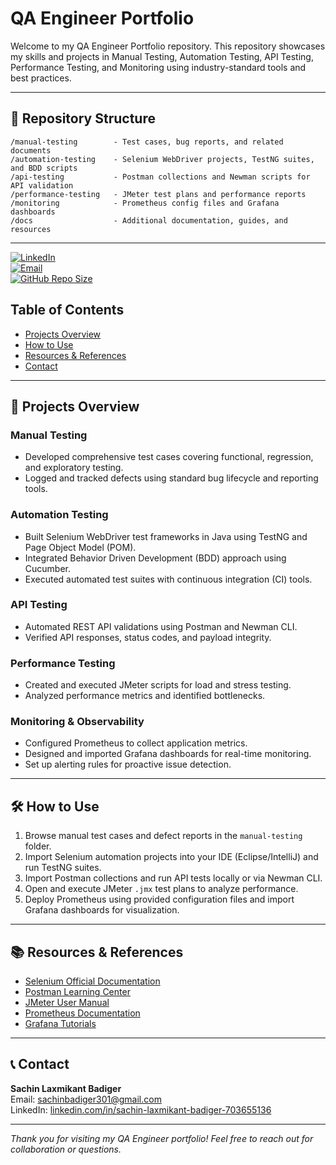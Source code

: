 
# QA Engineer Portfolio

Welcome to my QA Engineer Portfolio repository. This repository showcases my skills and projects in Manual Testing, Automation Testing, API Testing, Performance Testing, and Monitoring using industry-standard tools and best practices.

---

## 📁 Repository Structure

```
/manual-testing        - Test cases, bug reports, and related documents  
/automation-testing    - Selenium WebDriver projects, TestNG suites, and BDD scripts  
/api-testing           - Postman collections and Newman scripts for API validation  
/performance-testing   - JMeter test plans and performance reports  
/monitoring            - Prometheus config files and Grafana dashboards  
/docs                  - Additional documentation, guides, and resources  
```

---

[![LinkedIn](https://img.shields.io/badge/LinkedIn-Sachin-blue?logo=linkedin)](https://www.linkedin.com/in/sachin-laxmikant-badiger-703655136)  
[![Email](https://img.shields.io/badge/Email-sachinbadiger301@gmail.com-c14438?logo=gmail&logoColor=white)](mailto:sachinbadiger301@gmail.com)  
[![GitHub Repo Size](https://img.shields.io/github/repo-size/SachinLaxmikantBadiger/qa-engineer-portfolio)](https://github.com/SachinLaxmikantBadiger/qa-engineer-portfolio)

## Table of Contents
- [Projects Overview](#-projects-overview)
- [How to Use](#-how-to-use)
- [Resources & References](#-resources--references)
- [Contact](#-contact)

---

## 🚀 Projects Overview

### Manual Testing
- Developed comprehensive test cases covering functional, regression, and exploratory testing.
- Logged and tracked defects using standard bug lifecycle and reporting tools.

### Automation Testing
- Built Selenium WebDriver test frameworks in Java using TestNG and Page Object Model (POM).
- Integrated Behavior Driven Development (BDD) approach using Cucumber.
- Executed automated test suites with continuous integration (CI) tools.

### API Testing
- Automated REST API validations using Postman and Newman CLI.
- Verified API responses, status codes, and payload integrity.

### Performance Testing
- Created and executed JMeter scripts for load and stress testing.
- Analyzed performance metrics and identified bottlenecks.

### Monitoring & Observability
- Configured Prometheus to collect application metrics.
- Designed and imported Grafana dashboards for real-time monitoring.
- Set up alerting rules for proactive issue detection.

---

## 🛠️ How to Use

1. Browse manual test cases and defect reports in the `manual-testing` folder.
2. Import Selenium automation projects into your IDE (Eclipse/IntelliJ) and run TestNG suites.
3. Import Postman collections and run API tests locally or via Newman CLI.
4. Open and execute JMeter `.jmx` test plans to analyze performance.
5. Deploy Prometheus using provided configuration files and import Grafana dashboards for visualization.

---

## 📚 Resources & References

- [Selenium Official Documentation](https://www.selenium.dev/documentation/en/)
- [Postman Learning Center](https://learning.postman.com/)
- [JMeter User Manual](https://jmeter.apache.org/usermanual/get-started.html)
- [Prometheus Documentation](https://prometheus.io/docs/introduction/overview/)
- [Grafana Tutorials](https://grafana.com/tutorials/)

---

## 📞 Contact

**Sachin Laxmikant Badiger**  
Email: [sachinbadiger301@gmail.com](mailto:sachinbadiger301@gmail.com)  
LinkedIn: [linkedin.com/in/sachin-laxmikant-badiger-703655136](https://www.linkedin.com/in/sachin-laxmikant-badiger-703655136/)

---

*Thank you for visiting my QA Engineer portfolio! Feel free to reach out for collaboration or questions.*

